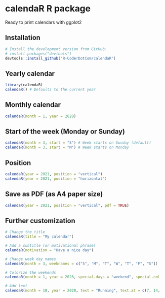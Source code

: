 # calendaR R package
Ready to print calendars with ggplot2


## Installation

``` r
# Install the development version from GitHub:
# install.packages("devtools")
devtools::install_github("R-CoderDotCom/calendaR")
```


## Yearly calendar

``` r
library(calendaR)
calendaR() # Defaults to the current year
```


## Monthly calendar

``` r
calendaR(month = 1, year = 2028)
```

## Start of the week (Monday or Sunday)

``` r
calendaR(month = 3, start = "S") # Week starts on Sunday (default)
calendaR(month = 3, start = "M") # Week starts on Monday
```

## Position

``` r
calendaR(year = 2021, position = "vertical")
calendaR(year = 2021, position = "horizontal")
```

## Save as PDF (as A4 paper size)

``` r
calendaR(year = 2021, position = "vertical", pdf = TRUE)
```

## Further customization

``` r
# Change the title
calendaR(title = "My calendar")

# Add a subtitle (or motivational phrase)
calendaR(motivation = "Have a nice day")

# Change week day names
calendaR(month = 3, weeknames = c("S", "M", "T", "W", "T", "F", "S"))

# Colorize the weekends
calendaR(month = 1, year = 2028, special.days = "weekend", special.col = rgb(0, 0, 1, 0.15))

# Add text
calendaR(month = 10, year = 2020, text = "Running", text.at = c(7, 14, 25))
```

